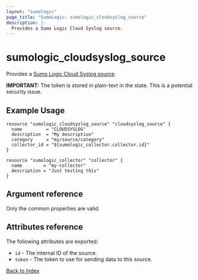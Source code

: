```yaml
---
layout: "sumologic"
page_title: "SumoLogic: sumologic_cloudsyslog_source"
description: |-
  Provides a Sumo Logic Cloud Syslog source.
---
```


# sumologic_cloudsyslog_source

Provides a [Sumo Logic Cloud Syslog source][1].

__IMPORTANT:__ The token is stored in plain-text in the state. This is a potential security issue.

## Example Usage
```hcl
resource "sumologic_cloudsyslog_source" "cloudsyslog_source" {
  name         = "CLOUDSYSLOG"
  description  = "My description"
  category     = "my/source/category"
  collector_id = "${sumologic_collector.collector.id}"
}

resource "sumologic_collector" "collector" {
  name        = "my-collector"
  description = "Just testing this"
}
```

## Argument reference

Only the common properties are valid.

## Attributes reference

The following attributes are exported:
- `id` - The internal ID of the source.
- `token` - The token to use for sending data to this source.

[Back to Index][0]

[0]: ../README.md
[1]: https://help.sumologic.com/Send_Data/Sources/02Sources_for_Hosted_Collectors/Cloud_Syslog_Source
